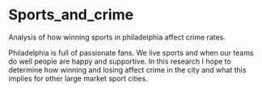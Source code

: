 # Sports_and_crime
Analysis of how winning sports in philadelphia affect crime rates. 

Philadelphia is full of passionate fans. We live sports and when our teams do well people are happy and supportive. In this research I hope to determine how winning and losing affect crime in the city and what this implies for other large market sport cities. 
